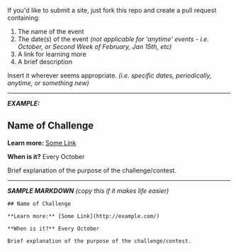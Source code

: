 If you'd like to submit a site, just fork this repo and create a pull request containing:

1. The name of the event
2. The date(s) of the event *(not applicable for 'anytime' events - i.e. October, or Second Week of February, Jan 15th, etc)*
3. A link for learning more
4. A brief description

Insert it wherever seems appropriate. *(i.e. specific dates, periodically, anytime, or something new)*

---

***EXAMPLE:***

<h2>Name of Challenge</h2>

<b>Learn more:</b> [Some Link](http://example.com/)

<b>When is it?</b> Every October

Brief explanation of the purpose of the challenge/contest.

---

***SAMPLE MARKDOWN** (copy this if it makes life easier)*

```
## Name of Challenge

**Learn more:** [Some Link](http://example.com/)

**When is it?** Every October

Brief explanation of the purpose of the challenge/contest.
```
